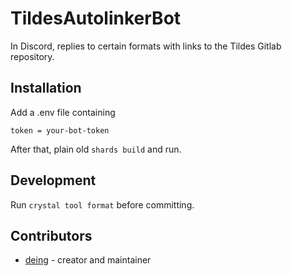 # TildesAutolinkerBot

In Discord, replies to certain formats with links to the Tildes Gitlab repository.

## Installation

Add a .env file containing
```
token = your-bot-token
```
After that, plain old `shards build` and run.

## Development

Run `crystal tool format` before committing.

## Contributors

- [deing](https://github.com/your-github-user) - creator and maintainer
